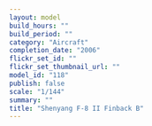 ```yaml
---
layout: model
build_hours: ""
build_period: ""
category: "Aircraft"
completion_date: "2006"
flickr_set_id: ""
flickr_set_thumbnail_url: ""
model_id: "118"
publish: false
scale: "1/144"
summary: ""
title: "Shenyang F-8 II Finback B"
---
```



